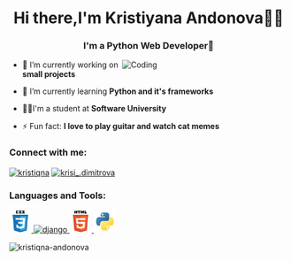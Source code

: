 <h1 align="center">Hi there,I'm Kristiyana Andonova👋🏻</h1>
<h3 align="center">I'm a Python Web Developer🐍</h3>
<img align="right" alt="Coding" width="300" src="https://media0.giphy.com/media/v1.Y2lkPTc5MGI3NjExZmY5NDQ3NDVmOTU2MzEwNGQzMDA2YjY3NmY4NmUyNjQ3NzYyOTkxNyZjdD1n/3oKIPnAiaMCws8nOsE/giphy.gif"/>

- 🔭 I’m currently working on **small projects**

- 🌱 I’m currently learning **Python and it's frameworks**

- 👩‍💻I'm a student at **Software University**

- ⚡ Fun fact: **I love to play guitar and watch cat memes**

<h3 align="left">Connect with me:</h3>
<p align="left">
<a href="https://dev.to/kristiqna" target="blank"><img align="center" src="https://raw.githubusercontent.com/rahuldkjain/github-profile-readme-generator/master/src/images/icons/Social/devto.svg" alt="kristiqna" height="30" width="40" /></a>
<a href="https://instagram.com/krisi_.dimitrova" target="blank"><img align="center" src="https://raw.githubusercontent.com/rahuldkjain/github-profile-readme-generator/master/src/images/icons/Social/instagram.svg" alt="krisi_.dimitrova" height="30" width="40" /></a>
</p>

<h3 align="left">Languages and Tools:</h3>
<p align="left"> <a href="https://www.w3schools.com/css/" target="_blank" rel="noreferrer"> <img src="https://raw.githubusercontent.com/devicons/devicon/master/icons/css3/css3-original-wordmark.svg" alt="css3" width="40" height="40"/> </a> <a href="https://www.djangoproject.com/" target="_blank" rel="noreferrer"> <img src="https://cdn.worldvectorlogo.com/logos/django.svg" alt="django" width="40" height="40"/> </a> <a href="https://www.w3.org/html/" target="_blank" rel="noreferrer"> <img src="https://raw.githubusercontent.com/devicons/devicon/master/icons/html5/html5-original-wordmark.svg" alt="html5" width="40" height="40"/> </a> <a href="https://www.python.org" target="_blank" rel="noreferrer"> <img src="https://raw.githubusercontent.com/devicons/devicon/master/icons/python/python-original.svg" alt="python" width="40" height="40"/> </a> </p>

<p><img align="center" src="https://github-readme-stats.vercel.app/api/top-langs?username=kristiqna-andonova&show_icons=true&locale=en&layout=compact" alt="kristiqna-andonova" /></p>
